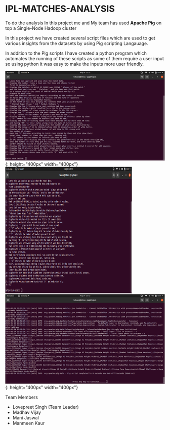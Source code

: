 # IPL-MATCHES-ANALYSIS

To do the analysis In this project me and My team has used **Apache Pig** on top a Single-Node Hadoop cluster

In this project we have created several script files which are used to get various insights from the datasets by using Pig scripting Langauage.

In addition to the Pig scripts I have created a python program which automates the running of these scripts as some of them require a user input so using python it was easy to make the inputs more user friendly.

![SS-1](SS-1.png){: height="400px" width="400px"}
<img src="SS-1.png" width="400" height="400" />
![SS-2](SS-2.png){: height="400px" width="400px"}




Team Members

* Lovepreet Singh (Team Leader)
* Madhav Vijay
* Mani Jaswal
* Manmeen Kaur

